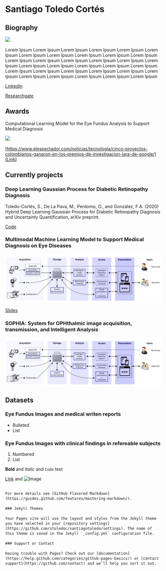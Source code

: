 # Santiago Toledo Cortés

## Biography
![](https://ingenieria.unal.edu.co/mindlab/wp-content/uploads/2019/03/IMG-20160407-WA0007-177x300.jpg)

Lorem Ipsum Lorem Ipsum Lorem Ipsum Lorem Ipsum Lorem Ipsum Lorem Ipsum Lorem Ipsum Lorem Ipsum Lorem Ipsum Lorem Ipsum Lorem Ipsum
Lorem Ipsum Lorem Ipsum Lorem Ipsum Lorem Ipsum Lorem Ipsum Lorem Ipsum Lorem Ipsum Lorem Ipsum Lorem Ipsum Lorem Ipsum Lorem Ipsum
Lorem Ipsum Lorem Ipsum Lorem Ipsum Lorem Ipsum Lorem Ipsum Lorem Ipsum Lorem Ipsum Lorem Ipsum Lorem Ipsum Lorem Ipsum Lorem Ipsum

[LinkedIn](https://www.linkedin.com/in/santiago-toledo-cort%C3%A9s-66964a54/?originalSubdomain=co)

[Researchgate](https://www.researchgate.net/profile/Santiago_Toledo_Cortes)

## Awards

Computational Learning Model for the Eye Fundus Analysis to Support Medical Diagnosis

![](https://www.elespectador.com/resizer/UEV93vwZh3dtjbdi1ey4iMpD4Iw=/657x0/cloudfront-us-east-1.images.arcpublishing.com/elespectador/OHBWB33N75B6FKG3Y6BPIQHF5I.jpg)

[https://www.elespectador.com/noticias/tecnologia/cinco-proyectos-colombianos-ganaron-en-los-premios-de-investigacion-lara-de-google/](Link)

## Currently projects

###  Deep Learning Gaussian Process for Diabetic Retinopathy Diagnosis

Toledo-Cortés, S., De La Pava, M., Perdomo, O., and González, F.A. (2020) Hybrid Deep Learning Gaussian Process for Diabetic Retinopathy Diagnosis and Uncertainty Quantification, arXiv preprint.

[Code](https://github.com/stoledoc/DLGP-DR-Diagnosis)

### Multimodal Machine Learning Model to Support Medical Diagnosis on Eye Diseases

![](https://github.com/stoledoc/santiagotoledo/blob/master/image_system_blue.png)

[Slides]()

###  SOPHIA: System for OPHthalmic image acquisition, transmission, and Intelligent Analysis

![](https://github.com/stoledoc/santiagotoledo/blob/master/image_system_blue.png)

## **Datasets**

### Eye Fundus Images and medical writen reports

- Bulleted
- List

### Eye Fundus Images with clinical findings in refereable subjects

1. Numbered
2. List

**Bold** and _Italic_ and `Code` text

[Link](url) and ![Image](src)
```

For more details see [GitHub Flavored Markdown](https://guides.github.com/features/mastering-markdown/).

### Jekyll Themes

Your Pages site will use the layout and styles from the Jekyll theme you have selected in your [repository settings](https://github.com/stoledoc/santiagotoledo/settings). The name of this theme is saved in the Jekyll `_config.yml` configuration file.

### Support or Contact

Having trouble with Pages? Check out our [documentation](https://help.github.com/categories/github-pages-basics/) or [contact support](https://github.com/contact) and we’ll help you sort it out.
